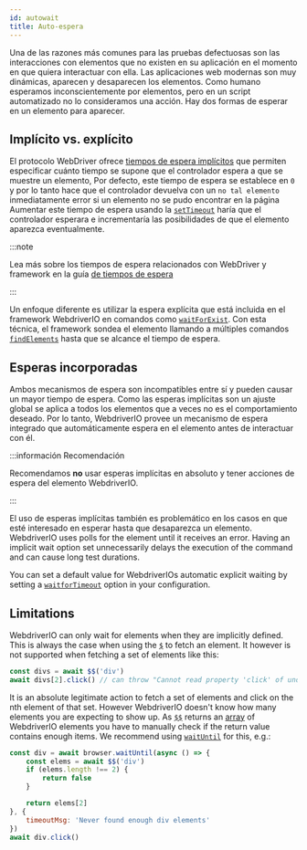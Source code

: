 ```yaml
---
id: autowait
title: Auto-espera
---
```


Una de las razones más comunes para las pruebas defectuosas son las interacciones con elementos que no existen en su aplicación en el momento en que quiera interactuar con ella. Las aplicaciones web modernas son muy dinámicas, aparecen y desaparecen los elementos. Como humano esperamos inconscientemente por elementos, pero en un script automatizado no lo consideramos una acción. Hay dos formas de esperar en un elemento para aparecer.

## Implícito vs. explícito

El protocolo WebDriver ofrece [tiempos de espera implícitos](https://w3c.github.io/webdriver/#timeouts) que permiten especificar cuánto tiempo se supone que el controlador espera a que se muestre un elemento, Por defecto, este tiempo de espera se establece en `0` y por lo tanto hace que el controlador devuelva con un `no tal elemento` inmediatamente error si un elemento no se pudo encontrar en la página Aumentar este tiempo de espera usando la [`setTimeout`](/docs/api/browser/setTimeout) haría que el controlador esperara e incrementaría las posibilidades de que el elemento aparezca eventualmente.

:::note

Lea más sobre los tiempos de espera relacionados con WebDriver y framework en la guía [de tiempos de espera](/docs/timeouts)

:::

Un enfoque diferente es utilizar la espera explícita que está incluida en el framework WebdriverIO en comandos como [`waitForExist`](/docs/api/element/waitForExist). Con esta técnica, el framework sondea el elemento llamando a múltiples comandos [`findElements`](/docs/api/webdriver#findelements) hasta que se alcance el tiempo de espera.

## Esperas incorporadas

Ambos mecanismos de espera son incompatibles entre sí y pueden causar un mayor tiempo de espera. Como las esperas implícitas son un ajuste global se aplica a todos los elementos que a veces no es el comportamiento deseado. Por lo tanto, WebdriverIO provee un mecanismo de espera integrado que automáticamente espera en el elemento antes de interactuar con él.

:::información Recomendación

Recomendamos __no__ usar esperas implícitas en absoluto y tener acciones de espera del elemento WebdriverIO.

:::

El uso de esperas implícitas también es problemático en los casos en que esté interesado en esperar hasta que desaparezca un elemento. WebdriverIO uses polls for the element until it receives an error. Having an implicit wait option set unnecessarily delays the execution of the command and can cause long test durations.

You can set a default value for WebdriverIOs automatic explicit waiting by setting a [`waitforTimeout`](/docs/configuration#waitfortimeout) option in your configuration.

## Limitations

WebdriverIO can only wait for elements when they are implicitly defined. This is always the case when using the [`$`](/docs/api/browser/$) to fetch an element. It however is not supported when fetching a set of elements like this:

```js
const divs = await $$('div')
await divs[2].click() // can throw "Cannot read property 'click' of undefined"
```

It is an absolute legitimate action to fetch a set of elements and click on the nth element of that set. However WebdriverIO doesn't know how many elements you are expecting to show up. As [`$$`](/docs/api/browser/$$) returns an [array](https://developer.mozilla.org/en-US/docs/Web/JavaScript/Reference/Global_Objects/Array) of WebdriverIO elements you have to manually check if the return value contains enough items. We recommend using [`waitUntil`](/docs/api/browser/waitUntil) for this, e.g.:

```js
const div = await browser.waitUntil(async () => {
    const elems = await $$('div')
    if (elems.length !== 2) {
        return false
    }

    return elems[2]
}, {
    timeoutMsg: 'Never found enough div elements'
})
await div.click()
```
